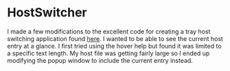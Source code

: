# HostSwitcher

I made a few modifications to the excellent code for creating a tray host switching application found [here](https://www.simple-talk.com/dotnet/.net-framework/creating-tray-applications-in-.net-a-practical-guide/).
I wanted to be able to see the current host entry at a glance.  I first tried using the hover help but found it was limited to a specific text length.  My host file was getting fairly large so I
ended up modifying the popup window to include the current entry instead.
